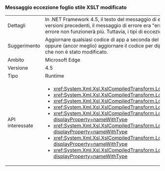 ### <a name="xslt-style-sheet-exception-message-changed"></a>Messaggio eccezione foglio stile XSLT modificato

|   |   |
|---|---|
|Dettagli|In .NET Framework 4.5, il testo del messaggio di errore quando un file XSLT è troppo complesso è &quot;il foglio di stile è troppo complesso.&quot; Nelle versioni precedenti, il messaggio di errore era &quot;errore di compilazione XSLT.&quot; Il codice di applicazione che dipende dal testo del messaggio di errore non funzionerà più. Tuttavia, i tipi di eccezione rimangono gli stessi e pertanto questa modifica non dovrebbe avere un impatto reale.|
|Suggerimento|Aggiornare qualsiasi codice di app a seconda del messaggio di eccezione da questa condizione di errore per prevedere il nuovo messaggio, oppure (ancor meglio) aggiornare il codice per dipendere solo il tipo di eccezione (<xref:System.Xml.Xsl.XsltException?displayProperty=name>), che non è stato modificato.|
|Ambito|Microsoft Edge|
|Versione|4.5|
|Tipo|Runtime|
|API interessate|<ul><li><xref:System.Xml.Xsl.XslCompiledTransform.Load(System.String)?displayProperty=nameWithType></li><li><xref:System.Xml.Xsl.XslCompiledTransform.Load(System.Type)?displayProperty=nameWithType></li><li><xref:System.Xml.Xsl.XslCompiledTransform.Load(System.Xml.XmlReader)?displayProperty=nameWithType></li><li><xref:System.Xml.Xsl.XslCompiledTransform.Load(System.Xml.XPath.IXPathNavigable)?displayProperty=nameWithType></li><li><xref:System.Xml.Xsl.XslCompiledTransform.Load(System.Reflection.MethodInfo,System.Byte[],System.Type[])?displayProperty=nameWithType></li><li><xref:System.Xml.Xsl.XslCompiledTransform.Load(System.String,System.Xml.Xsl.XsltSettings,System.Xml.XmlResolver)?displayProperty=nameWithType></li><li><xref:System.Xml.Xsl.XslCompiledTransform.Load(System.Xml.XmlReader,System.Xml.Xsl.XsltSettings,System.Xml.XmlResolver)?displayProperty=nameWithType></li><li><xref:System.Xml.Xsl.XslCompiledTransform.Load(System.Xml.XPath.IXPathNavigable,System.Xml.Xsl.XsltSettings,System.Xml.XmlResolver)?displayProperty=nameWithType></li></ul>|

